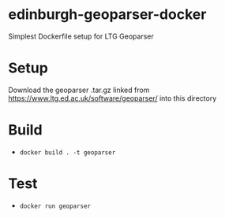 # edinburgh-geoparser-docker
Simplest Dockerfile setup for LTG Geoparser

# Setup

Download the geoparser .tar.gz linked from https://www.ltg.ed.ac.uk/software/geoparser/
into this directory

# Build

  * `docker build . -t geoparser`

# Test

  * `docker run geoparser`

